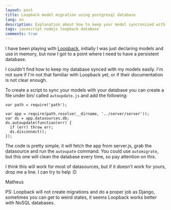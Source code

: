 ```yaml
---
layout: post
title: Loopback model migration using postgresql database
lang: en
description: Explanation about how to keep your model syncronized with the database using Loopback
tags: javascript nodejs loopback database
comments: true
--- 
```


I have been playing with [Loopback](https://strongloop.com/node-js/loopback-framework/), initially I was just declaring models and use in memory, but now I got to a point where I need to have a persistent database. 

I couldn't find how to keep my database synced with my models easily. I'm not sure if I'm not that familiar with Loopback yet, or if their documentation is not clear enough. 

To create a script to sync your models with your database you can create a file under bin/ called `autoupdate.js` and add the following:

```
var path = require('path');

var app = require(path.resolve(__dirname, '../server/server'));
var ds = app.datasources.db;
ds.autoupdate(function(err) {
  if (err) throw err;
  ds.disconnect();
});
```

The code is pretty simple, it will fetch the app from server.js, grab the datasource and run the `autoupate` command. You could use `automigrate`, but this one will clean the database every time, so pay attention on this.

I think this will work for most of datasources, but if it doesn't work for yours, drop me a line. I can try to help :D


Matheus

PS: Loopback will not create migrations and do a proper job as Django, sometimes you can get to weird states, it seems Loopback works better with NoSQL databases.
